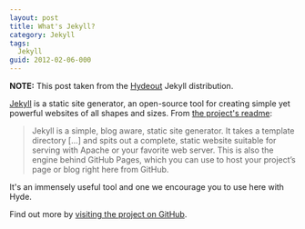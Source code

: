 ```yaml
---
layout: post
title: What's Jekyll?
category: Jekyll
tags:
  Jekyll
guid: 2012-02-06-000
---
```

<div class="message">
  <b>NOTE:</b> This post taken from the <a href="https://github.com/fongandrew/hydeout">Hydeout</a> Jekyll distribution.
</div>

[Jekyll](http://jekyllrb.com) is a static site generator, an open-source tool for creating simple yet powerful websites of all shapes and sizes. From [the project's readme](https://github.com/mojombo/jekyll/blob/master/README.markdown):

  > Jekyll is a simple, blog aware, static site generator. It takes a template directory [...] and spits out a complete, static website suitable for serving with Apache or your favorite web server. This is also the engine behind GitHub Pages, which you can use to host your project’s page or blog right here from GitHub.

It's an immensely useful tool and one we encourage you to use here with Hyde.

Find out more by [visiting the project on GitHub](https://github.com/mojombo/jekyll).
